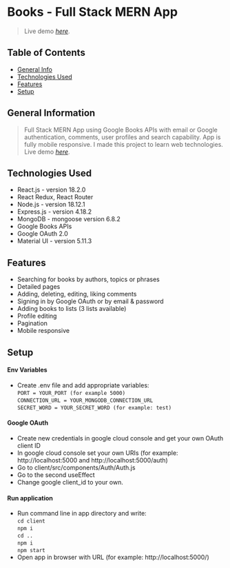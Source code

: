 # Books - Full Stack MERN App
> Live demo [_here_](https://books-project.cyclic.app).

## Table of Contents
* [General Info](#general-information)
* [Technologies Used](#technologies-used)
* [Features](#features)
* [Setup](#setup)

## General Information
> Full Stack MERN App using Google Books APIs with email or Google authentication, 
> comments, user profiles and search capability. 
> App is fully mobile responsive. I made this project to learn web technologies. <br/> 
> Live demo [_here_](https://books-project.cyclic.app).


## Technologies Used
- React.js - version 18.2.0
- React Redux, React Router
- Node.js - version 18.12.1
- Express.js - version 4.18.2
- MongoDB - mongoose version 6.8.2
- Google Books APIs
- Google OAuth 2.0
- Material UI - version 5.11.3

## Features
- Searching for books by authors, topics or phrases
- Detailed pages
- Adding, deleting, editing, liking comments
- Signing in by Google OAuth or by email & password
- Adding books to lists (3 lists available)
- Profile editing
- Pagination
- Mobile responsive

## Setup
#### Env Variables
- Create .env file and add appropriate variables: <br/>
`PORT = YOUR_PORT (for example 5000)` <br/>
`CONNECTION_URL = YOUR_MONGODB_CONNECTION_URL` <br/>
`SECRET_WORD = YOUR_SECRET_WORD (for example: test)`
#### Google OAuth
- Create new credentials in google cloud console and get your own OAuth client ID
- In google cloud console set your own URIs (for example: http://localhost:5000 and http://localhost:5000/auth)
- Go to client/src/components/Auth/Auth.js 
- Go to the second useEffect 
- Change google client_id to your own.
#### Run application
- Run command line in app directory and write: <br/>
`cd client` <br/>
`npm i` <br/>
`cd ..` <br/>
`npm i` <br/>
`npm start`
- Open app in browser with URL (for example: http://localhost:5000/)
